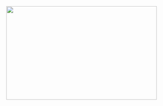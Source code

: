 <img src="https://media.giphy.com/media/Wn74RUT0vjnoU98Hnt/giphy.gif" align="right" width="400" height="250">
